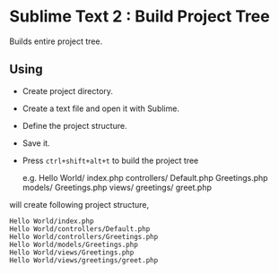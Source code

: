 # Sublime Text 2 : Build Project Tree

Builds entire project tree.

## Using

* Create project directory.
* Create a text file and open it with Sublime.
* Define the project structure.
* Save it.
* Press `ctrl+shift+alt+t` to build the project tree

    e.g.
        Hello World/
            index.php
            controllers/
                Default.php
                Greetings.php
            models/
                Greetings.php
            views/
                greetings/
                    greet.php

will create following project structure,

    Hello World/index.php
    Hello World/controllers/Default.php
    Hello World/controllers/Greetings.php
    Hello World/models/Greetings.php
    Hello World/views/Greetings.php
    Hello World/views/greetings/greet.php

